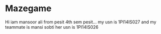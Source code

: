 # Mazegame
Hi iam mansoor ali from pesit 4th sem pesit... my usn is 1PI14IS027 and my teammate is mansi sobti her usn is 1PI14IS026
